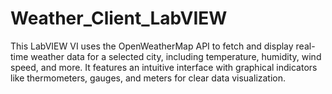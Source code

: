 # Weather_Client_LabVIEW
This LabVIEW VI uses the OpenWeatherMap API to fetch and display real-time weather data for a selected city, including temperature, humidity, wind speed, and more. It features an intuitive interface with graphical indicators like thermometers, gauges, and meters for clear data visualization.
